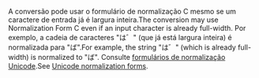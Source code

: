 <span data-ttu-id="1683f-101">A conversão pode usar o formulário de normalização C mesmo se um caractere de entrada já é largura inteira.</span><span class="sxs-lookup"><span data-stu-id="1683f-101">The conversion may use Normalization Form C even if an input character is already full-width.</span></span> <span data-ttu-id="1683f-102">Por exemplo, a cadeia de caracteres "は゛" (que já está largura inteira) é normalizada para "ば".</span><span class="sxs-lookup"><span data-stu-id="1683f-102">For example, the string "は゛" (which is already full-width) is normalized to "ば".</span></span> <span data-ttu-id="1683f-103">Consulte [formulários de normalização Unicode](http://unicode.org/reports/tr15).</span><span class="sxs-lookup"><span data-stu-id="1683f-103">See [Unicode normalization forms](http://unicode.org/reports/tr15).</span></span>